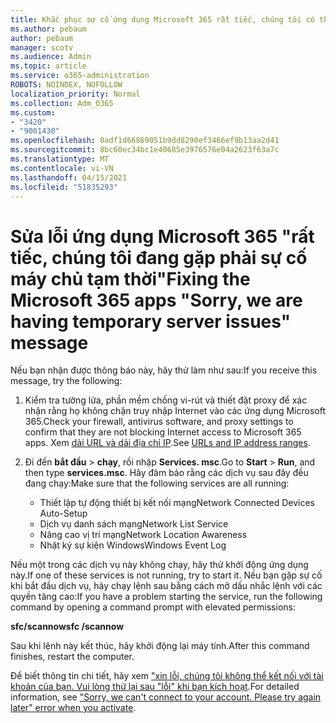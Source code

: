 ```yaml
---
title: Khắc phục sự cố ứng dụng Microsoft 365 rất tiếc, chúng tôi có thông báo vấn đề máy chủ tạm thời
ms.author: pebaum
author: pebaum
manager: scotv
ms.audience: Admin
ms.topic: article
ms.service: o365-administration
ROBOTS: NOINDEX, NOFOLLOW
localization_priority: Normal
ms.collection: Adm_O365
ms.custom:
- "3420"
- "9001430"
ms.openlocfilehash: 0adf1d66869051b9dd8290ef3466ef9b13aa2d41
ms.sourcegitcommit: 8bc60ec34bc1e40685e3976576e04a2623f63a7c
ms.translationtype: MT
ms.contentlocale: vi-VN
ms.lasthandoff: 04/15/2021
ms.locfileid: "51835293"
---
```

# <a name="fixing-the-microsoft-365-apps-sorry-we-are-having-temporary-server-issues-message"></a><span data-ttu-id="41db7-102">Sửa lỗi ứng dụng Microsoft 365 "rất tiếc, chúng tôi đang gặp phải sự cố máy chủ tạm thời"</span><span class="sxs-lookup"><span data-stu-id="41db7-102">Fixing the Microsoft 365 apps "Sorry, we are having temporary server issues" message</span></span>

<span data-ttu-id="41db7-103">Nếu bạn nhận được thông báo này, hãy thử làm như sau:</span><span class="sxs-lookup"><span data-stu-id="41db7-103">If you receive this message, try the following:</span></span>

1. <span data-ttu-id="41db7-104">Kiểm tra tường lửa, phần mềm chống vi-rút và thiết đặt proxy để xác nhận rằng họ không chặn truy nhập Internet vào các ứng dụng Microsoft 365.</span><span class="sxs-lookup"><span data-stu-id="41db7-104">Check your firewall, antivirus software, and proxy settings to confirm that they are not blocking Internet access to Microsoft 365 apps.</span></span> <span data-ttu-id="41db7-105">Xem [dải URL và dải địa chỉ IP](https://docs.microsoft.com/office365/enterprise/urls-and-ip-address-ranges).</span><span class="sxs-lookup"><span data-stu-id="41db7-105">See [URLs and IP address ranges](https://docs.microsoft.com/office365/enterprise/urls-and-ip-address-ranges).</span></span>

2. <span data-ttu-id="41db7-106">Đi đến **bắt đầu**  >  **chạy**, rồi nhập **Services. msc**.</span><span class="sxs-lookup"><span data-stu-id="41db7-106">Go to **Start** > **Run**, and then type **services.msc**.</span></span> <span data-ttu-id="41db7-107">Hãy đảm bảo rằng các dịch vụ sau đây đều đang chạy:</span><span class="sxs-lookup"><span data-stu-id="41db7-107">Make sure that the following services are all running:</span></span>
    - <span data-ttu-id="41db7-108">Thiết lập tự động thiết bị kết nối mạng</span><span class="sxs-lookup"><span data-stu-id="41db7-108">Network Connected Devices Auto-Setup</span></span>
    - <span data-ttu-id="41db7-109">Dịch vụ danh sách mạng</span><span class="sxs-lookup"><span data-stu-id="41db7-109">Network List Service</span></span>
    - <span data-ttu-id="41db7-110">Nâng cao vị trí mạng</span><span class="sxs-lookup"><span data-stu-id="41db7-110">Network Location Awareness</span></span>
    - <span data-ttu-id="41db7-111">Nhật ký sự kiện Windows</span><span class="sxs-lookup"><span data-stu-id="41db7-111">Windows Event Log</span></span>

<span data-ttu-id="41db7-112">Nếu một trong các dịch vụ này không chạy, hãy thử khởi động ứng dụng này.</span><span class="sxs-lookup"><span data-stu-id="41db7-112">If one of these services is not running, try to start it.</span></span> <span data-ttu-id="41db7-113">Nếu bạn gặp sự cố khi bắt đầu dịch vụ, hãy chạy lệnh sau bằng cách mở dấu nhắc lệnh với các quyền tăng cao:</span><span class="sxs-lookup"><span data-stu-id="41db7-113">If you have a problem starting the service, run the following command by opening a command prompt with elevated permissions:</span></span>

<span data-ttu-id="41db7-114">**sfc/scannow**</span><span class="sxs-lookup"><span data-stu-id="41db7-114">**sfc /scannow**</span></span>

<span data-ttu-id="41db7-115">Sau khi lệnh này kết thúc, hãy khởi động lại máy tính.</span><span class="sxs-lookup"><span data-stu-id="41db7-115">After this command finishes, restart the computer.</span></span>

<span data-ttu-id="41db7-116">Để biết thông tin chi tiết, hãy xem ["xin lỗi, chúng tôi không thể kết nối với tài khoản của bạn. Vui lòng thử lại sau "lỗi" khi bạn kích hoạt](https://docs.microsoft.com/office/troubleshoot/activation-installation/issue-when-activate-office-from-office-365).</span><span class="sxs-lookup"><span data-stu-id="41db7-116">For detailed information, see ["Sorry, we can't connect to your account. Please try again later" error when you activate](https://docs.microsoft.com/office/troubleshoot/activation-installation/issue-when-activate-office-from-office-365).</span></span>